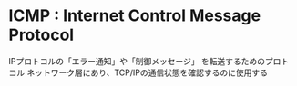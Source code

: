 # ICMP : Internet Control Message Protocol

IPプロトコルの「エラー通知」や「制御メッセージ」 を転送するためのプロトコル
ネットワーク層にあり、TCP/IPの通信状態を確認するのに使用する